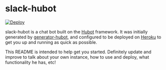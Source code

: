 # slack-hubot

[![Deploy](https://www.herokucdn.com/deploy/button.svg)](https://heroku.com/deploy)

slack-hubot is a chat bot built on the [Hubot][hubot] framework. It was initially generated by [generator-hubot][generator-hubot], and configured to be deployed on [Heroku][heroku] to get you up and running as quick as possible.

This README is intended to help get you started. Definitely update and improve to talk about your own instance, how to use and deploy, what functionality he has, etc!

[heroku]: http://www.heroku.com
[hubot]: http://hubot.github.com
[SlackHQ]: https://slack.com/r/0256nwmv-026c8r0s (affiliate link)
[generator-hubot]: https://github.com/github/generator-hubot
